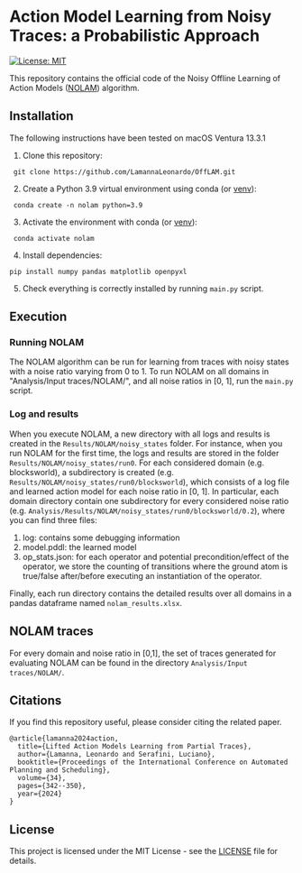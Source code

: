 # Action Model Learning from Noisy Traces: a Probabilistic Approach
[![License: MIT](https://img.shields.io/badge/License-MIT-green.svg)](https://opensource.org/licenses/MIT)

This repository contains the official code of the Noisy Offline Learning of Action Models ([NOLAM](https://doi.org/10.1609/icaps.v34i1.31493)) algorithm.


## Installation
The following instructions have been tested on macOS Ventura 13.3.1


1. Clone this repository:
```
 git clone https://github.com/LamannaLeonardo/OffLAM.git
```

2. Create a Python 3.9 virtual environment using conda (or [venv](https://packaging.python.org/en/latest/guides/installing-using-pip-and-virtual-environments/#create-a-new-virtual-environment)):
```
 conda create -n nolam python=3.9
```

3. Activate the environment with conda (or [venv](https://packaging.python.org/en/latest/guides/installing-using-pip-and-virtual-environments/#activate-a-virtual-environment)):
```
 conda activate nolam
```

4. Install dependencies:
```
pip install numpy pandas matplotlib openpyxl
```

5. Check everything is correctly installed by running `main.py` script.


## Execution

### Running NOLAM
The NOLAM algorithm can be run for learning from traces with noisy states with a noise ratio varying from 0 to 1. 
To run NOLAM on all domains in "Analysis/Input traces/NOLAM/", and all noise ratios in [0, 1], run the `main.py` script.

### Log and results
When you execute NOLAM, a new directory with all logs and results is created in the `Results/NOLAM/noisy_states` folder. For instance, when you run NOLAM for the first time, the logs and results are stored in the folder `Results/NOLAM/noisy_states/run0`. For each considered domain (e.g. blocksworld), a subdirectory is created (e.g. `Results/NOLAM/noisy_states/run0/blocksworld`), which consists of a log file and learned action model for each noise ratio in [0, 1].
In particular, each domain directory contain one subdirectory for every considered noise ratio (e.g. `Analysis/Results/NOLAM/noisy_states/run0/blocksworld/0.2`),
where you can find three files:
1. log: contains some debugging information
2. model.pddl: the learned model
3. op_stats.json: for each operator and potential precondition/effect of the operator, we store the counting of transitions where the ground atom is true/false after/before executing an instantiation of the operator.

Finally, each run directory contains the detailed results over all domains in a pandas dataframe named `nolam_results.xlsx`.


## NOLAM traces
For every domain and noise ratio in [0,1], the set of traces generated for evaluating NOLAM can be found in the directory `Analysis/Input traces/NOLAM/`.  



## Citations
If you find this repository useful, please consider citing the related paper.
```
@article{lamanna2024action,
  title={Lifted Action Models Learning from Partial Traces},
  author={Lamanna, Leonardo and Serafini, Luciano},
  booktitle={Proceedings of the International Conference on Automated Planning and Scheduling},
  volume={34},
  pages={342--350},
  year={2024}
}
```

## License
This project is licensed under the MIT License - see the [LICENSE](/LICENSE) file for details.
